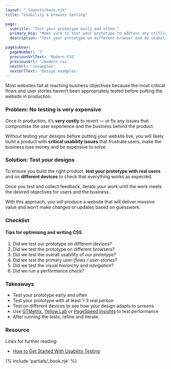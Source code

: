 ```yaml
---
layout: "_layouts/base.njk" 
title: "Usability & browser testing"

page:
  subtitle: "Test your prototype early and often."
  primary_msg: "Make sure to test your prototype to address any critical issues before going live."
  description: "Test your prototype on different browser and do usability testing to address any critical issues before going live."

pagesubnav:
  pageNumber: '7'
  previousUrlText: 'Modern CSS'
  previousUrl: '/modern-css'
  nextUrl: '/examples'
  nextUrlText: 'Design examples'
---
```


Most websites fail at reaching business objectives because the most critical flows and user stories haven’t been appropriately tested before putting the website in production.

### Problem: No testing is very expensive

Once in production, it’s **very costly** to revert — or fix any issues that compromise the user experience and the business behind the product.

Without testing your designs before putting your website live, you will likely build a product with **critical usability issues** that frustrate users, make the business lose money and be expensive to solve.

### Solution: Test your designs

To ensure you build the right product, **test your prototype with real users** and on **different devices** to check that everything works as expected.

Once you test and collect feedback, iterate your work until the work meets the desired objectives for users and the business.

With this approach, you will produce a website that will deliver massive value and won’t make changes or updates based on guesswork.

### Checklist

#### Tips for optimising and writing CSS
       
 <ol class="special-list special-list--checklist bg-white-color">
        <li>Did we test our prototype on different devices?</li>    
      <li>Did we test the prototype on different browsers?</li>
          <li>Did we test the overall usability of our prototype?</li>
          <li>Did we test the primary <em>user-flows / user-stories</em>?</li>
          
<li>Did we test the visual <em>hierarchy</em> and <em>navigation</em>?</li>

<li> Did we run a performance check?</li>
                                    
 </ol>
      
### Takeaways

*   Test your prototype early and often
*   Test your prototype with at least 1-3 real person
*   Test on different devices to see how your design adapts to screens
*   Use [GTMetrix](https://gtmetrix.com/), [Yellow Lab](https://yellowlab.tools/) or [PageSpeed Insights](https://pagespeed.web.dev/) to test performance
*   After running the tests, refine and iterate.

<section class="[ resources ][ grid--4-5 grid ]" data-gap="gap">
          <div class="[ resources__links ][ flow ]">
            <h3>Resource</h3>
            <p>Links for further reading:</p>
          <ul class="content-list">
             <li><a href="https://boagworld.com/usability/usability-testing/">How to Get Started With Usability Testing</a></li>
           </ul>
          </div>
            {% include 'partials/_book.njk' %}
      </section>
   